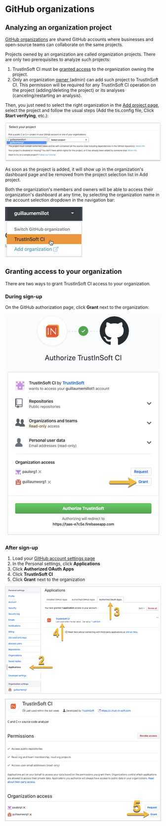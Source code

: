 # GitHub organizations

## Analyzing an organization project

[GitHub organizations](https://help.github.com/en/github/setting-up-and-managing-organizations-and-teams/about-organizations) are shared GitHub accounts where businesses and open-source teams can collaborate on the same projects.

Projects owned by an organization are called organization projects. There are only two prerequisites to analyze such projects:

1. TrustInSoft CI must be [granted access](github-organizations.md#granting-access-to-trustinsoft-ci) to the organization owning the project. 
2. Only an organization [owner ](https://help.github.com/en/github/setting-up-and-managing-organizations-and-teams/permission-levels-for-an-organization)\(admin\) can add such project to TrustInSoft CI. This permission will be required for any TrustInSoft CI operation on the project \(adding/deleting the project\) or its analyses \(canceling/restarting an analysis\).

Then, you just need to select the right organization in the [Add project page](https://ci.trust-in-soft.com/projects/add-project), select the project and follow the usual steps \(Add the tis.config file, Click **Start verifying**, etc.\):

![](../.gitbook/assets/image%20%28100%29.png)

As soon as the project is added, it will show up in the organization's dashboard page and be removed from the project selection list in Add project. 

Both the organization's members and owners will be able to access their organization's dashboard at any time, by selecting the organization name in the account selection dropdown in the navigation bar:

![](../.gitbook/assets/image%20%28140%29.png)

## Granting access to your organization

There are two ways to grant TrustInSoft CI access to your organization.

### **During sign-up**

On the GitHub authorization page, click **Grant** next to the organization:

![User &quot;guillaumemillot1&quot; owns &quot;guillaumeorg1&quot; and is member of &quot;paulorg1&quot;](../.gitbook/assets/image%20%2847%29.png)

### After sign-up

1. Load your [GitHub account settings page](https://github.com/organizations/TrustInSoft/settings/profile)
2. In the Personal settings, click **Applications**
3. Click **Authorized OAuth Apps**
4. Click **TrustInSoft CI**
5. Click **Grant** next to the organization

![](../.gitbook/assets/image%20%28160%29.png)

![](../.gitbook/assets/image%20%28118%29.png)

